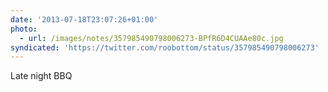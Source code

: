 ```yaml
---
date: '2013-07-18T23:07:26+01:00'
photo:
  - url: /images/notes/357985490798006273-BPfR6D4CUAAe80c.jpg
syndicated: 'https://twitter.com/roobottom/status/357985490798006273'
---
```

Late night BBQ 
